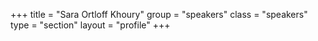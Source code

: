 +++
title = "Sara Ortloff Khoury"
group = "speakers"
class = "speakers"
type = "section"
layout = "profile"
+++
